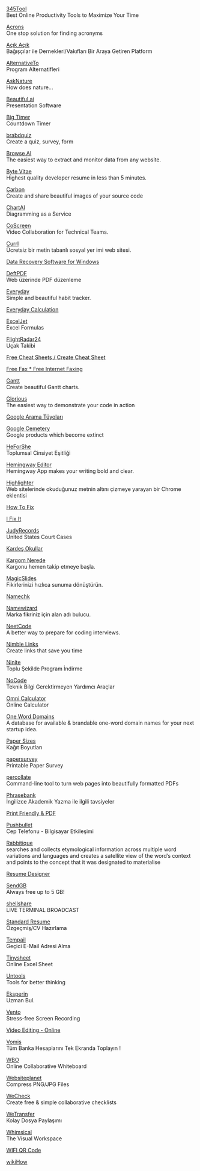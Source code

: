 <p>
<a href="https://www.345tool.com/">345Tool</a>
<br>Best Online Productivity Tools to Maximize Your Time
</p>
<p>
<a href="https://mohitkhare.me/acrons/?utm_campaign=newsletter-2020-11-25&utm_medium=email&utm_source=10words#/">Acrons</a>
<br>One stop solution for finding acronyms
</p>
<p>
<a href="https://acikacik.org/">Açık Açık</a>
<br>Bağışçılar ile Dernekleri/Vakıfları Bir Araya Getiren Platform
</p>
<p>
<a href="https://alternativeto.net/">AlternativeTo</a>
<br>Program Alternatifleri
</p>
<p>
<a href="https://asknature.org/">AskNature</a>
<br>How does nature...
</p>
<p>
<a href="https://www.beautiful.ai/">Beautiful.ai</a>
<br>Presentation Software
</p>
<p>
<a href="https://www.bigtimer.net/">Big Timer</a>
<br>Countdown Timer  
</p>
<p>
<a href="https://www.brandquiz.io/">brabdquiz</a>
<br>Create a quiz, survey, form
</p>
<p>
<a href="https://www.browse.ai/">Browse AI</a>
<br>The easiest way to extract and monitor data from any website.
</p>
<p>
<a href="https://bytevitae.com/">Byte Vitae</a>
<br>Highest quality developer resume in less than 5 minutes.
</p>
<p>
<a href="https://carbon.now.sh/">Carbon</a>
<br>Create and share beautiful images of your source code
</p>
<p>
<a href="https://chartai.io/">ChartAI</a>
<br>Diagramming as a Service
</p>
<p>
<a href="https://www.coscreen.co/">CoScreen</a>
<br>Video Collaboration for Technical Teams.
</p>    
<p>
<a href="https://currl.io/">Currl</a>
<br>Ücretsiz bir metin tabanlı sosyal yer imi web sitesi.
</p>  
<p>
<a href="https://www.cleverfiles.com/disk-drill-windows.html">Data Recovery Software for Windows</a>
</p>
<p>
<a href="https://deftpdf.com//">DeftPDF</a>
<br>Web üzerinde PDF düzenleme
</p> 
<p>
<a href="https://everyday.app/">Everyday</a>
<br>Simple and beautiful habit tracker.  
</p>
<p>
<a href="https://everydaycalculation.com/">Everyday Calculation</a>
</p>
<p>
<a href="https://exceljet.net/formulas">ExcelJet</a>
<br>Excel Formulas                                       
</p>                                          
<p>
<a href="https://www.flightradar24.com/">FlightRadar24</a>
<br>Uçak Takibi                                        
</p>                                          
<p>
<a href="https://cheatography.com/">Free Cheat Sheets / Create Cheat Sheet</a>
</p>
<p>
<a href="https://faxzero.com/">Free Fax * Free Internet Faxing</a>
</p>
<p>
<a href="https://www.gantt.io/">Gantt</a>
<br>Create beautiful Gantt charts.                                                         
</p>                                 
<p>
<a href="https://github.com/glorious-codes/glorious-demo">Glorious</a>
<br>The easiest way to demonstrate your code in action                                                         
</p>                              
<p>
<a href="https://medium.com/t%C3%BCrkiye/googleda-do%C4%9Fru-veriye-h%C4%B1zl%C4%B1-ula%C5%9Fmak-i%C3%A7in-arama-operat%C3%B6rleri-ve-google-%C4%B1n-gizli-%C3%B6zellikleri-cd7cfdde5844">Google Arama Tüyoları</a>
</p>    
<p>
<a href="https://gcemetery.co/">Google Cemetery</a>
<br>Google products which become extinct                                    
</p>
<p>
<a href="https://www.heforshe.org/tr">HeForShe</a>
<br>Toplumsal Cinsiyet Eşitliği                                     
</p>
<p>
<a href="http://www.hemingwayapp.com/">Hemingway Editor</a>
<br>Hemingway App makes your writing bold and clear.                                    
</p>
<p>
<a href="https://chrome.google.com/webstore/detail/highlighter/fdfcjfoifbjplmificlkdfneafllkgmn">Highlighter</a>
<br>Web sitelerinde okuduğunuz metnin altını çizmeye yarayan bir Chrome eklentisi                                  
</p>                                       
<p>
<a href="http://how-to-fix-a-toilet.com/">How To Fix</a>
</p>
<p>
<a href="https://tr.ifixit.com/">I Fix It</a>
</p>
<p>
<a href="https://www.judyrecords.com/?utm_source=hackernewsletter&utm_medium=email&utm_term=show_hn">JudyRecords</a>
<br>United States Court Cases                                                                                                    
</p>                               
<p>
<a href="http://www.kardesokullar.com/">Kardeş Okullar</a>
</p>
<p>
<a href="https://kargomnerede.co/">Kargom Nerede</a>
<br>Kargonu hemen takip etmeye başla.                                  
</p>
<p>
<a href="https://www.magicslides.app/">MagicSlides</a>
<br>Fikirlerinizi hızlıca sunuma dönüştürün.                                 
</p>
<p>
<a href="https://namechk.com/">Namechk</a>
</p>
<p>
<a href="https://namewizard.ai/">Namewizard</a>
<br>Marka fikriniz için alan adı bulucu.
</p>
<p>
<a href="https://neetcode.io/">NeetCode</a>
<br>A better way to prepare for coding interviews.                              
</p>
<p>
<a href="https://www.nimblelinks.com/">Nimble Links</a>
<br>Create links that save you time                                      
</p>
<p>
<p>
<a href="https://ninite.com/">Ninite</a>
<br>Toplu Şekilde Program İndirme  
</p>
<p>
<a href="https://www.nocode.tech/">NoCode</a>
<br>Teknik Bilgi Gerektirmeyen Yardımcı Araçlar
</p>
<p>
<a href="https://www.omnicalculator.com/discover">Omni Calculator</a>
<br>Online Calculator
</p>   
<p>
<a href="https://oneword.domains/">One Word Domains</a>
<br>A database for available & brandable one-word domain names for your next startup idea.
</p>  
<p>
<a href="https://papersizes.io/">Paper Sizes</a>
<br>Kağıt Boyutları
</p>                                                   
<p>
<a href="https://www.papersurvey.io/">papersurvey</a>
<br>Printable Paper Survey
</p>                              
<p>
<a href="https://github.com/danburzo/percollate">percollate</a>
<br>Command-line tool to turn web pages into beautifully formatted PDFs
</p>
<p>
<a href="https://www.phrasebank.manchester.ac.uk/">Phrasebank</a>
<br>İngilizce Akademik Yazma ile ilgili tavsiyeler
</p>                                                   
<p>
<a href="https://www.printfriendly.com/">Print Friendly & PDF</a>
</p>
<p>
<a href="https://www.pushbullet.com/">Pushbullet</a>
<br>Cep Telefonu - Bilgisayar Etkileşimi                                     
</p>
<p>
<a href="https://rabbitique.com/">Rabbitique</a>
<br>searches and collects etymological information across multiple word variations and 
languages and creates a satellite view of the word’s context and points to the concept 
that it was designated to materialise                                     
</p>                                    
<p>
<a href="https://ceev.io/?ref=producthunt">Resume Designer</a>
</p>
<p>
<a href="https://www.sendgb.com/">SendGB</a>
<br>Always free up to 5 GB!  
</p>
<p>
<a href="https://shellshare.net/">shellshare</a>
<br>LIVE TERMINAL BROADCAST
</p>
<p>
<a href="https://standardresume.co/">Standard Resume</a>
<br>Özgeçmiş/CV Hazırlama  
</p>
<p>
<a href="https://tempail.com/tr/">Tempail</a>
<br>Geçici E-Mail Adresi Alma
</p>                                    
<p>
<a href="https://tinysheet.com/">Tinysheet</a>
<br>Online Excel Sheet
</p>    
<p>
<a href="https://untools.co/?utm_source=startupresources.io_newsletter">Untools</a>
<br>Tools for better thinking
</p>  
<p>
<a href="https://eksperin.com/Kategori/All">Eksperin</a>
<br>Uzman Bul.
</p>                                                                        
<p>
<a href="https://vento.so/">Vento</a>
<br>Stress-free Screen Recording                           
</p>                                                                    
<p>
<a href="https://www.veed.io/">Video Editing - Online</a>
</p>
<p>
<a href="https://www.vomsis.com/">Vomis</a>
<br>Tüm Banka Hesaplarını Tek Ekranda Toplayın !
</p>
<p>
<a href="https://wbo.openode.io/">WBO</a>
<br>Online Collaborative Whiteboard
</p>
<p>
<a href="https://www.websiteplanet.com/webtools/imagecompressor/">Websiteplanet</a>
<br>Compress PNG/JPG Files
</p>
<p>
<a href="https://wecheck.app/">WeCheck</a>
<br>Create free & simple collaborative checklists
</p>                                                                 
<p>
<a href="https://wetransfer.com/">WeTransfer</a>
<br>Kolay Dosya Paylaşımı
</p>
<p>
<a href="https://whimsical.com/">Whimsical</a>
<br>The Visual Workspace
</p>
<p>
<a href="https://wifi-qr-co.de/">WIFI QR Code</a>
</p>                                
<p>
<a href="https://www.wikihow.com/Main-Page">wikiHow</a>
</p>
